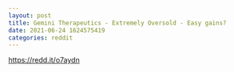 ```yaml
--- 
layout: post 
title: Gemini Therapeutics - Extremely Oversold - Easy gains? 
date: 2021-06-24 1624575419 
categories: reddit 
--- 
```

https://redd.it/o7aydn